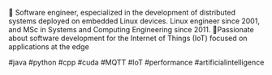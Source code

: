 🌱 Software engineer, especialized in the development of distributed systems deployed on embedded Linux devices. Linux engineer since 2001, and MSc in Systems and Computing Engineering since 2011. 🔭Passionate about software development for the Internet of Things (IoT) focused on applications at the edge

#java #python #cpp #cuda #MQTT #IoT #performance #artificialintelligence
